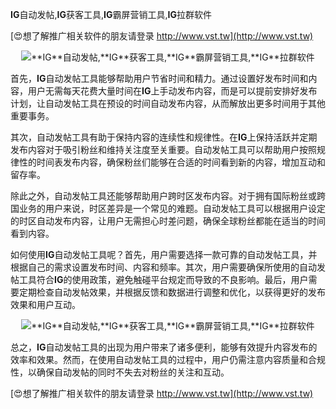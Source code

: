 **IG**自动发帖,**IG**获客工具,**IG**霸屏营销工具,**IG**拉群软件

[😍想了解推广相关软件的朋友请登录 http://www.vst.tw](http://www.vst.tw)

 <center><img src="https://vst.tw/MP4/tuiguang/png/4.png" alt="**IG**自动发帖,**IG**获客工具,**IG**霸屏营销工具,**IG**拉群软件"></center>

首先，**IG**自动发帖工具能够帮助用户节省时间和精力。通过设置好发布时间和内容，用户无需每天花费大量时间在**IG**上手动发布内容，而是可以提前安排好发布计划，让自动发帖工具在预设的时间自动发布内容，从而解放出更多时间用于其他重要事务。

其次，自动发帖工具有助于保持内容的连续性和规律性。在**IG**上保持活跃并定期发布内容对于吸引粉丝和维持关注度至关重要。自动发帖工具可以帮助用户按照规律性的时间表发布内容，确保粉丝们能够在合适的时间看到新的内容，增加互动和留存率。

除此之外，自动发帖工具还能够帮助用户跨时区发布内容。对于拥有国际粉丝或跨国业务的用户来说，时区差异是一个常见的难题。自动发帖工具可以根据用户设定的时区自动发布内容，让用户无需担心时差问题，确保全球粉丝都能在适当的时间看到内容。

如何使用**IG**自动发帖工具呢？首先，用户需要选择一款可靠的自动发帖工具，并根据自己的需求设置发布时间、内容和频率。其次，用户需要确保所使用的自动发帖工具符合**IG**的使用政策，避免触碰平台规定而导致的不良影响。最后，用户需要定期检查自动发帖效果，并根据反馈和数据进行调整和优化，以获得更好的发布效果和用户互动。

 <center><img src="https://vst.tw/MP4/tuiguang/png/8.png" alt="**IG**自动发帖,**IG**获客工具,**IG**霸屏营销工具,**IG**拉群软件"></center>

总之，**IG**自动发帖工具的出现为用户带来了诸多便利，能够有效提升内容发布的效率和效果。然而，在使用自动发帖工具的过程中，用户仍需注意内容质量和合规性，以确保自动发帖的同时不失去对粉丝的关注和互动。

[😍想了解推广相关软件的朋友请登录 http://www.vst.tw](http://www.vst.tw)



